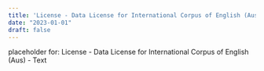 ```yaml
---
title: 'License - Data License for International Corpus of English (Aus) - Text'
date: "2023-01-01"
draft: false
---
```



placeholder for: License - Data License for International Corpus of English (Aus) - Text